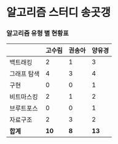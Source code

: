 # 알고리즘 스터디 송곳갱 

### 알고리즘 유형 별 현황표 

|        | 고수림    | 권송아   | 양유경    |
|:-------|:-------|:------|:-------|
| 백트래킹   | 2      | 1     | 3      |
| 그래프 탐색 | 4      | 3     | 4      |
| 구현     | 0      | 0     | 1      |
| 비트마스킹  | 2      | 1     | 2      |
| 브루트포스  | 0      | 0     | 1      |
| 자료구조   | 2      | 3     | 2      |
| **합계** | **10** | **8** | **13** |